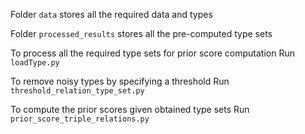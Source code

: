 Folder `data` stores all the required data and types

Folder `processed_results` stores all the pre-computed type sets


To process all the required type sets for  prior score computation
Run `loadType.py`


To remove noisy types by specifying a threshold
Run `threshold_relation_type_set.py`

To compute the prior scores given obtained type sets
Run `prior_score_triple_relations.py`
